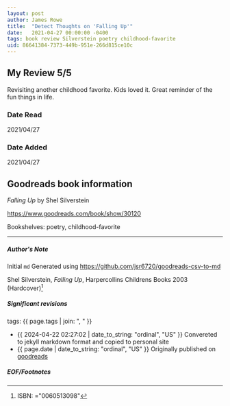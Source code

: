 ```yaml
---
layout: post
author: James Rowe
title:  "Detect Thoughts on 'Falling Up'"
date:   2021-04-27 00:00:00 -0400
tags: book review Silverstein poetry childhood-favorite
uid: 86641384-7373-449b-951e-266d815ce10c
---
```


<!-- highly dependent on how you personally use jekyll templates, and how you want this to show up -->
<!-- escape any jekyll keys with double brackets -->

## My Review 5/5

Revisiting another childhood favorite. Kids loved it. Great reminder of the fun things in life.

### Date Read
2021/04/27

### Date Added
2021/04/27

## Goodreads book information

*Falling Up* by Shel Silverstein

https://www.goodreads.com/book/show/30120

Bookshelves: poetry, childhood-favorite

---

##### Author's Note

Initial `md` Generated using https://github.com/jsr6720/goodreads-csv-to-md

Shel Silverstein, *Falling Up*,  Harpercollins Childrens Books 2003 (Hardcover)[^1]

##### Significant revisions

tags: {{ page.tags | join: ", " }} <!-- todo move this somewhere -->

- {{ 2024-04-22 02:27:02 | date_to_string: "ordinal", "US" }} Convereted to jekyll markdown format and copied to personal site
- {{ page.date | date_to_string: "ordinal", "US" }} Originally published on [goodreads](https://www.goodreads.com)

##### EOF/Footnotes

[^1]: ISBN: ="0060513098"